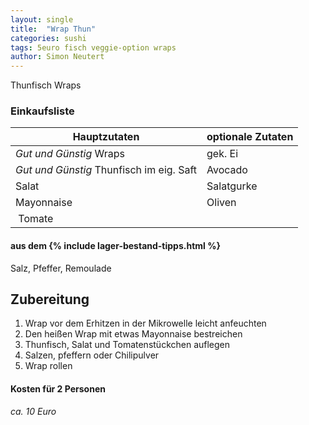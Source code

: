 ```yaml
---
layout: single
title:  "Wrap Thun"
categories: sushi
tags: 5euro fisch veggie-option wraps
author: Simon Neutert
---
```


Thunfisch Wraps

### Einkaufsliste

| Hauptzutaten | optionale Zutaten |
|---|---|
| _Gut und Günstig_ Wraps | gek. Ei |
| _Gut und Günstig_ Thunfisch im eig. Saft | Avocado |
| Salat | Salatgurke |
| Mayonnaise | Oliven |
| Tomate | | 

#### aus dem {% include lager-bestand-tipps.html %}

Salz, Pfeffer, Remoulade

## Zubereitung

1. Wrap vor dem Erhitzen in der Mikrowelle leicht anfeuchten
2. Den heißen Wrap mit etwas Mayonnaise bestreichen
3. Thunfisch, Salat und Tomatenstückchen auflegen
4. Salzen, pfeffern oder Chilipulver
5. Wrap rollen

#### Kosten für 2 Personen

_ca. 10 Euro_
